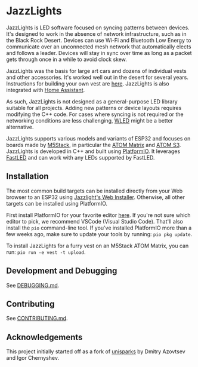 # JazzLights

JazzLights is LED software focused on syncing patterns between devices. It's
designed to work in the absence of network infrastructure, such as in the Black
Rock Desert. Devices can use Wi-Fi and Bluetooth Low Energy to communicate over
an unconnected mesh network that automatically elects and follows a leader.
Devices will stay in sync over time as long as a packet gets through once in a
while to avoid clock skew.

JazzLights was the basis for large art cars and dozens of individual vests and
other accessories. It's worked well out in the desert for several years.
Instructions for building your own vest are [here](extras/docs/VEST.md).
JazzLights is also integrated with
[Home Assistant](https://github.com/DavidSchinazi/jazzlights/tree/main/extras/home-assistant).

As such, JazzLights is not designed as a general-purpose LED library suitable
for all projects. Adding new patterns or device layouts requires modifying the
C++ code. For cases where syncing is not required or the networking conditions
are less challenging, [WLED](https://kno.wled.ge/) might be a better
alternative.

JazzLights supports various models and variants of ESP32 and focuses on boards
made by [M5Stack](https://m5stack.com/), in particular the
[ATOM Matrix](https://shop.m5stack.com/products/atom-matrix-esp32-development-kit)
and [ATOM S3](https://shop.m5stack.com/products/atoms3-dev-kit-w-0-85-inch-screen).
JazzLights is developed in C++ and built using
[PlatformIO](https://platformio.org/). It leverages [FastLED](https://fastled.io/)
and can work with any LEDs supported by FastLED.

## Installation

The most common build targets can be installed directly from your Web browser
to an ESP32 using
[Jazzlight's Web Installer](https://davidschinazi.github.io/jazzlights/flash/).
Otherwise, all other targets can be installed using PlatformIO.

First install PlatformIO for your favorite editor
[here](https://platformio.org/platformio-ide). If you're not sure which editor
to pick, we recommend VSCode (Visual Studio Code). That'll also install the
`pio` command-line tool. If you've installed PlatformIO more than a few weeks
ago, make sure to update your tools by running: `pio pkg update`.

To install JazzLights for a furry vest on an M5Stack ATOM Matrix, you can run:
`pio run -e vest -t upload`.

<!-- website-skip-start -->

## Development and Debugging

See [DEBUGGING.md](DEBUGGING.md).

## Contributing

See [CONTRIBUTING.md](CONTRIBUTING.md).

## Acknowledgements

This project initially started off as a fork of
[unisparks](https://github.com/unisparks/unisparks)
by Dmitry Azovtsev and Igor Chernyshev.
